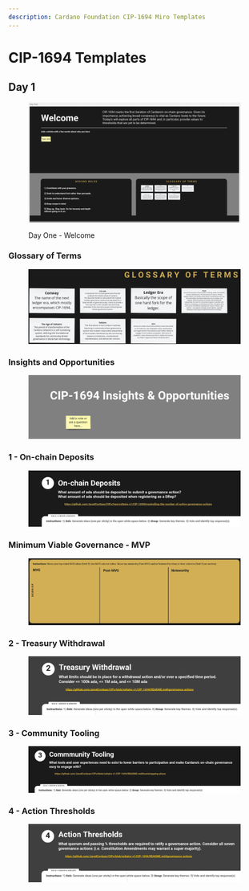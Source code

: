 ```yaml
---
description: Cardano Foundation CIP-1694 Miro Templates
---
```


# CIP-1694 Templates

## Day 1

<figure><img src="../.gitbook/assets/Screenshot from 2023-05-23 18-46-51.png" alt=""><figcaption><p>Day One - Welcome</p></figcaption></figure>

### Glossary of Terms

<figure><img src="../.gitbook/assets/Screenshot from 2023-05-23 18-50-01.png" alt=""><figcaption></figcaption></figure>

### Insights and Opportunities

<figure><img src="../.gitbook/assets/Screenshot from 2023-05-23 18-51-31.png" alt=""><figcaption></figcaption></figure>

### 1 - On-chain Deposits

<figure><img src="../.gitbook/assets/Screenshot from 2023-05-23 18-53-19.png" alt=""><figcaption></figcaption></figure>

### Minimum Viable Governance - MVP

<figure><img src="../.gitbook/assets/Screenshot from 2023-05-23 18-59-22.png" alt=""><figcaption></figcaption></figure>

### 2 - Treasury Withdrawal

<figure><img src="../.gitbook/assets/Screenshot from 2023-05-23 19-00-50.png" alt=""><figcaption></figcaption></figure>

### 3 - Community Tooling

<figure><img src="../.gitbook/assets/Screenshot from 2023-05-23 19-04-56.png" alt=""><figcaption></figcaption></figure>

### 4 - Action Thresholds

<figure><img src="../.gitbook/assets/Screenshot from 2023-05-23 19-08-33.png" alt=""><figcaption></figcaption></figure>
